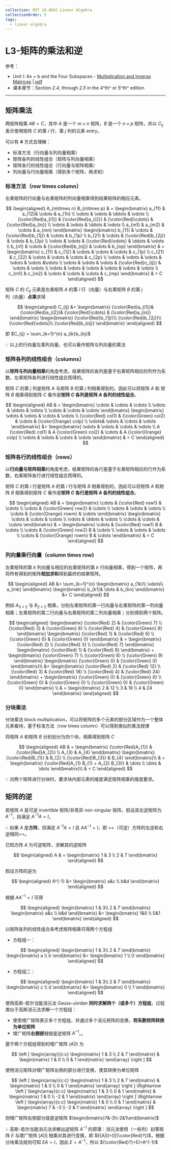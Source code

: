 ```yaml
---
collection: MIT 18.06SC Linear Algebra
collectionOrder: 5
tags:
  - linear-algebra
---
```


# L3-矩阵的乘法和逆
参考：
* Unit I: Ax = b and the Four Subspaces - [Multiplication and Inverse Matrices](https://ocw.mit.edu/courses/mathematics/18-06sc-linear-algebra-fall-2011/ax-b-and-the-four-subspaces/multiplication-and-inverse-matrices/) | [pdf](./attachments/MIT18_06SCF11_Ses1.3sum.pdf)
* 课本章节：Section *2.4*, through *2.5* in the 4^th^ or 5^th^ edition

---

## 矩阵乘法
两矩阵相乘 $AB=C$，其中 $A$ 是一个 $m \times n$ 矩阵，$B$ 是一个 $n \times p$ 矩阵，并以 $C_{ij}$ 表示使用矩阵 $C$ 的第 $i$ 行、第 $j$ 列的元素 entry。

可以有 **4** 方式去理解：

* 标准方法（行向量与列向量相乘）
* 矩阵各列的线性组合（矩阵与列向量相乘）
* 矩阵各行的线性组合（行向量与矩阵相乘）
* 列向量与行向量相乘（得到多个矩阵，再求和）

### 标准方法（row times column）
左乘矩阵的行向量与右乘矩阵的列向量相乘得到结果矩阵的相应元素。

<!-- #region-->
$$
\begin{aligned}
A_{m\times n} B_{n\times p}
& =
\begin{bmatrix}
  a_{11} & a_{12}& \cdots & a_{1n} \\
  \vdots & \vdots & \ddots & \vdots \\
  {\color{Red}a_{i1}} & {\color{Red}a_{i2}} & {\color{Red}\cdots} & {\color{Red}a_{in}} \\
  \vdots & \vdots & \ddots & \vdots \\
  a_{m1} & a_{m2} & \cdots & a_{mn}
\end{bmatrix}
\begin{bmatrix}
  b_{11} & \cdots & {\color{Red}b_{1j}} & \cdots & b_{1p} \\
  b_{21} & \cdots & {\color{Red}b_{2j}} & \cdots & b_{2p} \\
  \vdots & \vdots & {\color{Red}\vdots} & \ddots & \vdots \\
  b_{n1} & \cdots & {\color{Red}b_{nj}} & \cdots & b_{np}
\end{bmatrix}
& =
\begin{bmatrix}
  c_{11} & c_{12} & \cdots  & \cdots & \cdots & c_{1p} \\
  c_{21} & c_{22} & \cdots  & \cdots & \cdots & c_{2p} \\
  \vdots & \vdots & \vdots & \vdots & \vdots &\vdots \\
  \vdots & \vdots & \vdots & {\color{Red}c_{ij}} & \vdots & \vdots \\
  \vdots & \vdots & \vdots & \vdots & \vdots & \vdots \\
  c_{m1} & c_{m2} & \cdots & \cdots & \cdots & c_{mp}
\end{bmatrix}
& = C
\end{aligned}
$$
<!-- #endregion -->

矩阵 $C$ 的 $C_{ij}$ 元素是左乘矩阵 $A$ 的第 $i$ 行（向量）与右乘矩阵 $B$ 的第 $j$ 列（向量）**点乘**求得

<!-- #region-->
$$
\begin{aligned}
C_{ij}
&=
\begin{bmatrix}
  {\color{Red}a_{i1}}& {\color{Red}a_{i2}}& {\color{Red}\cdots}  & {\color{Red}a_{in}}
\end{bmatrix}
\begin{bmatrix}
 {\color{Red}b_{1j}}\\
 {\color{Red}b_{2j}}\\
 {\color{Red}\vdots}\\
 {\color{Red}b_{nj}}
\end{bmatrix}
\end{aligned}
$$
<!-- #endregion -->

即 $C_{ij} = \sum_{k=1}^{n} a_{ik}b_{kj}$

:bulb: 以上的行向量左乘列向量，也可以看作矩阵与列向量的乘法

### 矩阵各列的线性组合（columns）
以**矩阵与列向量相乘**的角度考虑，结果矩阵的各列是基于右乘矩阵相应的列作为系数，左乘矩阵各列进行线性组合而得的。

矩阵 $C$ 的第 $j$ 列是矩阵 $A$ 与矩阵 $B$ 的第 $j$ 列相乘得到的。因此可以将矩阵 $A$ 和 矩阵 $B$ 相乘得到矩阵 $C$ 看作是**矩阵 $C$ 各列是矩阵 $A$ 各列的线性组合**。

<!-- #region-->
$$
\begin{aligned}
AB & =
\begin{bmatrix}
  \cdots & \cdots & \cdots \\
  \vdots & \ddots & \vdots \\
  \cdots & \cdots & \cdots
\end{bmatrix}
\begin{bmatrix}
  \vdots & \vdots & \cdots & \vdots \\
  {\color{Red} col1} & {\color{Green} col2} & \cdots & {\color{Orange} colp} \\
  \vdots& \vdots & \cdots & \vdots
\end{bmatrix}
&=
\begin{bmatrix}
  \vdots & \vdots & \cdots & \vdots \\
  A {\color{Red} col1} & A {\color{Green} col2} & \cdots & A {\color{Orange} colp} \\
  \vdots & \vdots & \cdots & \vdots
\end{bmatrix}
& = C
\end{aligned}
$$
<!-- #endregion -->

### 矩阵各行的线性组合（rows）
以**行向量与矩阵相乘**的角度考虑，结果矩阵的各行是基于左乘矩阵相应的行作为系数，右乘矩阵各行进行线性组合而得的。

矩阵 $C$ 的第 $i$ 行是矩阵 $A$ 的第 $i$ 行与矩阵 $B$ 相乘得到的。因此可以将矩阵 $A$ 和矩阵 $B$ 相乘得到矩阵 $C$ 看作是**矩阵 $C$ 各行是矩阵 $A$ 各列的线性组合**。

<!-- #region-->
$$
\begin{aligned}
AB & =
\begin{bmatrix}
  \cdots & {\color{Red} row1} & \cdots \\
  \cdots & {\color{Green} row2} & \cdots \\
  \vdots & \vdots & \vdots \\
  \cdots & {\color{Orange} rowm} & \cdots
\end{bmatrix}
\begin{bmatrix}
  \cdots & \cdots & \cdots \\
  \vdots & \ddots & \vdots \\
  \cdots & \cdots & \cdots
\end{bmatrix}
& =
\begin{bmatrix}
  \cdots & {\color{Red} row1} B & \cdots \\
  \cdots & {\color{Green} row2} B & \cdots \\
  \vdots & \vdots & \vdots \\
  \cdots & {\color{Orange} rowm} B & \cdots
\end{bmatrix}
& = C
\end{aligned}
$$
<!-- #endregion -->

### 列向量乘行向量（column times row)
左乘矩阵的第 $k$ 列向量与相应的右乘矩阵的第 $k$ 行向量相乘，得到一个矩阵，再将所有得到的矩阵**相加求和**得到最终的结果矩阵。

<!-- #region-->
$$
\begin{aligned}
AB
&=
\sum_{k=1}^{n}
\begin{bmatrix}
 a_{1k}\\
 \vdots\\
 a_{mk}
\end{bmatrix}
\begin{bmatrix}
  b_{k1}& \dots & b_{kn}
\end{bmatrix}
&=
C
\end{aligned}
$$
<!-- #endregion -->

例如 $A_{3 \times 2}$ 与 $B_{2 \times 2}$ 相乘，分别左乘矩阵的第一行向量与右乘矩阵的第一列向量相乘；左乘矩阵的第二行向量与右乘矩阵的第二列向量相乘；分别得到两个矩阵。

<!-- #region-->
$$
\begin{aligned}
\begin{bmatrix}
  {\color{Red} 2} & {\color{Green} 7} \\
  {\color{Red} 3} & {\color{Green} 8} \\
  {\color{Red} 4} & {\color{Green} 9}
\end{bmatrix}
\begin{bmatrix}
  {\color{Red} 1} & {\color{Red} 6} \\
  {\color{Green} 0} & {\color{Green} 0}
\end{bmatrix}
& =
\begin{bmatrix}
 {\color{Red} 2} \\
 {\color{Red} 3} \\
 {\color{Red} 7}
\end{bmatrix}
\begin{bmatrix}
  {\color{Red} 1} & {\color{Red} 6}
\end{bmatrix}
+
\begin{bmatrix}
 {\color{Green} 7} \\
 {\color{Green} 8} \\
 {\color{Green} 9}
\end{bmatrix}
\begin{bmatrix}
  {\color{Green} 0} & {\color{Green} 0}
\end{bmatrix}\\
&=
\begin{bmatrix}
  {\color{Red} 2} & {\color{Red} 12} \\
  {\color{Red} 3} & {\color{Red} 18} \\
  {\color{Red} 4} & {\color{Red} 24}
\end{bmatrix}
+
\begin{bmatrix}
  {\color{Green} 0} & {\color{Green} 0} \\
  {\color{Green} 0} & {\color{Green} 0} \\
  {\color{Green} 0} & {\color{Green} 0}
\end{bmatrix} \\
& =
\begin{bmatrix}
  2 & 12 \\
  3 & 18 \\
  4 & 24
\end{bmatrix}
\end{aligned}
$$
<!-- #endregion -->

### 分块乘法
分块乘法 block multiplication，可以将矩阵的多个元素的部分区域作为一个整体元素看待，基于标准方法（row times column）可以得到类似的乘法规律

将矩阵 $A$ 和矩阵 $B$ 分别划分为四个块，相乘得到矩阵 $C$

<!-- #region-->
$$
\begin{aligned}
AB & =
\begin{bmatrix}
  {\color{Red}A_{1}} & {\color{Red}A_{2}} \\
  A_{3} & A_{4}
\end{bmatrix}
\begin{bmatrix}
  {\color{Red}B_{1}} & B_{2} \\
  {\color{Red}B_{3}} & B_{4}
\end{bmatrix}\\
& =
\begin{bmatrix}
  {\color{Red}A_{1} B_{1} + A_{2} B_{3}} & \dots \\
   \dots & \dots
\end{bmatrix}\\
& = C
\end{aligned}
$$
<!-- #endregion -->

:bulb: 对两个矩阵进行分块时，要求块内部元素的维度满足矩阵相乘的维度要求。

## 矩阵的逆
若矩阵 $A$ 是可逆 invertible 矩阵/非奇异 non-singular 矩阵，假设其左逆矩阵为 $A^{-1}$，则满足 $A^{-1}A=I$。

:bulb: 如果 $A$ 是**方阵**，则满足 $A^{-1}A=I$ 且 $AA^{-1}=I$，即 ==（可逆）方阵的左逆和右逆相同==。

已知方阵 $A$ 为可逆矩阵，求解其的逆矩阵

<!-- #region-->
$$
\begin{aligned}
A & =
\begin{bmatrix}
  1 & 3 \\
  2 & 7
\end{bmatrix}
\end{aligned}
$$
<!-- #endregion -->

假设方阵的逆为

<!-- #region-->
$$
\begin{aligned}
A^{-1}
&=
\begin{bmatrix}
  a&c \\
  b&d
\end{bmatrix}
\end{aligned}
$$
<!-- #endregion -->

根据 $AA^{-1}=I$ 可得

<!-- #region-->
$$
\begin{aligned}
\begin{bmatrix}
  1 & 3\\
  2 & 7
\end{bmatrix}
\begin{bmatrix}
  a&c \\
  b&d
\end{bmatrix}
&=
\begin{bmatrix}
  1&0 \\
  0&1
\end{bmatrix}
\end{aligned}
$$
<!-- #endregion -->

以矩阵各列的线性组合来考虑矩阵相乘可得两个方程组

* 方程组一：

<!-- #region-->
$$
\begin{aligned}
\begin{bmatrix}
  1 & 3\\
  2 & 7
\end{bmatrix}
\begin{bmatrix}
  a \\
  b
\end{bmatrix}
&=
\begin{bmatrix}
  1 \\
  0
\end{bmatrix}
\end{aligned}
$$
<!-- #endregion -->

* 方程组二：

<!-- #region-->
$$
\begin{aligned}
\begin{bmatrix}
  1 & 3\\
  2 & 7
\end{bmatrix}
\begin{bmatrix}
  c \\
  d
\end{bmatrix}
&=
\begin{bmatrix}
  0 \\
  1
\end{bmatrix}
\end{aligned}
$$
<!-- #endregion -->

使用高斯-若尔当能消元法 Gauss–Jordan **同时求解两个（或多个）方程组**，过程类似于高斯消元法求解一个方程组：
* 使用增广矩阵表示多个方程组，并通过多个消元矩阵的变换，**将系数矩阵转换为单位矩阵**
* 增广矩阵**右侧部分**就是逆矩阵 $A^{-1}$。。

基于两个方程组得到的增广矩阵 $(A|I)$ 为

<!-- #region-->
$$
\left [
\begin{array}{c:c}
\begin{matrix}
  1 & 3 \\
  2 & 7
\end{matrix}
&
\begin{matrix}
  1 & 0 \\
  0 & 1
\end{matrix}
\end{array}
\right ]
$$
<!-- #endregion -->

使用消元矩阵对增广矩阵左侧的部分进行变换，使其转换为单位矩阵

<!-- #region-->
$$
\left [
\begin{array}{c:c}
\begin{matrix}
  1 & 3 \\
  2 & 7
\end{matrix}
&
\begin{matrix}
  1 & 0 \\
  0 & 1
\end{matrix}
\end{array}
\right ]
\Rightarrow
\left [
\begin{array}{c:c}
\begin{matrix}
  1 & 3 \\
  0 & 1
\end{matrix}
&
\begin{matrix}
  1 & 0 \\
  -2 & 1
\end{matrix}
\end{array}
\right ]
\Rightarrow
\left [
\begin{array}{c:c}
\begin{matrix}
  1 & 0 \\
  0 & 1
\end{matrix}
&
\begin{matrix}
  7 & -3 \\
  -2 & 1
\end{matrix}
\end{array}
\right ]
$$
<!-- #endregion -->

则增广矩阵右侧部分就是逆矩阵 $\begin{bmatrix}7&-3\\-2&1\end{bmatrix}$

:bulb: 高斯-若尔当能消元法求解出逆矩阵 $A^{-1}$ 的原理：消元法使用（一些列）初等矩阵 $E$ 与增广矩阵 $[A|I]$ 相乘对其进行变换，即 $E[A|I]=[I|{\color{Red}?}]$，根据分块乘法规则可知 $EA=I$，因此 $E=A^{-1}$，所以 ${\color{Red}?}=EI=A^{-1}$